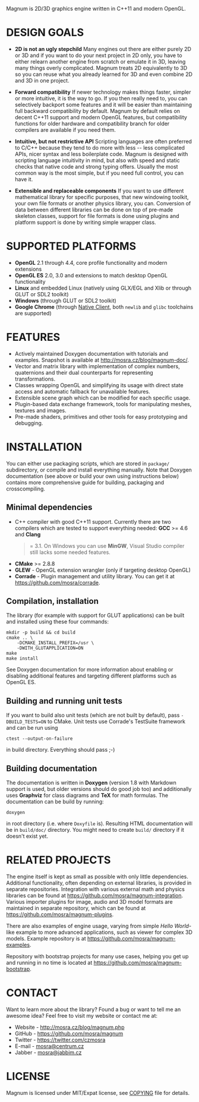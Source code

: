 Magnum is 2D/3D graphics engine written in C++11 and modern OpenGL.

DESIGN GOALS
============

*   **2D is not an ugly stepchild**
    Many engines out there are either purely 2D or 3D and if you want to do
    your next project in 2D only, you have to either relearn another engine
    from scratch or emulate it in 3D, leaving many things overly complicated.
    Magnum treats 2D equivalently to 3D so you can reuse what you already
    learned for 3D and even combine 2D and 3D in one project.

*   **Forward compatibility**
    If newer technology makes things faster, simpler or more intuitive, it is
    the way to go. If you then really need to, you can selectively backport
    some features and it will be easier than maintaining full backward
    compatibility by default. Magnum by default relies on decent C++11 support
    and modern OpenGL features, but compatibility functions for older hardware
    and compatibility branch for older compilers are available if you need
    them.

*   **Intuitive, but not restrictive API**
    Scripting languages are often preferred to C/C++ because they tend to do
    more with less -- less complicated APIs, nicer syntax and less boilerplate
    code. Magnum is designed with scripting language intuitivity in mind, but
    also with speed and static checks that native code and strong typing
    offers. Usually the most common way is the most simple, but if you need
    full control, you can have it.

*   **Extensible and replaceable components**
    If you want to use different mathematical library for specific purposes,
    that new windowing toolkit, your own file formats or another physics
    library, you can. Conversion of data between different libraries can be
    done on top of pre-made skeleton classes, support for file formats is done
    using plugins and platform support is done by writing simple wrapper class.

SUPPORTED PLATFORMS
===================

*   **OpenGL** 2.1 through 4.4, core profile functionality and modern
    extensions
*   **OpenGL ES** 2.0, 3.0 and extensions to match desktop OpenGL functionality
*   **Linux** and embedded Linux (natively using GLX/EGL and Xlib or through
    GLUT or SDL2 toolkit)
*   **Windows** (through GLUT or SDL2 toolkit)
*   **Google Chrome** (through [Native Client](https://developers.google.com/native-client/),
    both `newlib` and `glibc` toolchains are supported)

FEATURES
========

*   Actively maintained Doxygen documentation with tutorials and examples.
    Snapshot is available at http://mosra.cz/blog/magnum-doc/.
*   Vector and matrix library with implementation of complex numbers,
    quaternions and their dual counterparts for representing transformations.
*   Classes wrapping OpenGL and simplifying its usage with direct state access
    and automatic fallback for unavailable features.
*   Extensible scene graph which can be modified for each specific usage.
*   Plugin-based data exchange framework, tools for manipulating meshes,
    textures and images.
*   Pre-made shaders, primitives and other tools for easy prototyping and
    debugging.

INSTALLATION
============

You can either use packaging scripts, which are stored in `package/`
subdirectory, or compile and install everything manually. Note that Doxygen
documentation (see above or build your own using instructions below) contains
more comprehensive guide for building, packaging and crosscompiling.

Minimal dependencies
--------------------

*   C++ compiler with good C++11 support. Currently there are two compilers
    which are tested to support everything needed: **GCC** >= 4.6 and **Clang**
    >= 3.1. On Windows you can use **MinGW**, Visual Studio compiler still
    lacks some needed features.
*   **CMake** >= 2.8.8
*   **GLEW** - OpenGL extension wrangler (only if targeting desktop OpenGL)
*   **Corrade** - Plugin management and utility library. You can get it at
    https://github.com/mosra/corrade.

Compilation, installation
-------------------------

The library (for example with support for GLUT applications) can be built and
installed using these four commands:

    mkdir -p build && cd build
    cmake .. \
        -DCMAKE_INSTALL_PREFIX=/usr \
        -DWITH_GLUTAPPLICATION=ON
    make
    make install

See Doxygen documentation for more information about enabling or disabling
additional features and targeting different platforms such as OpenGL ES.

Building and running unit tests
-------------------------------

If you want to build also unit tests (which are not built by default), pass
`-DBUILD_TESTS=ON` to CMake. Unit tests use Corrade's TestSuite framework and
can be run using

    ctest --output-on-failure

in build directory. Everything should pass ;-)

Building documentation
----------------------

The documentation is written in **Doxygen** (version 1.8 with Markdown support
is used, but older versions should do good job too) and additionally uses
**Graphviz** for class diagrams and **TeX** for math formulas. The
documentation can be build by running:

    doxygen

in root directory (i.e. where `Doxyfile` is). Resulting HTML documentation
will be in `build/doc/` directory. You might need to create `build/` directory
if it doesn't exist yet.

RELATED PROJECTS
================

The engine itself is kept as small as possible with only little dependencies.
Additional functionality, often depending on external libraries, is provided in
separate repositories. Integration with various external math and physics
libraries can be found at https://github.com/mosra/magnum-integration. Various
importer plugins for image, audio and 3D model formats are maintained in
separate repository, which can be found at https://github.com/mosra/magnum-plugins.

There are also examples of engine usage, varying from simple *Hello World*-like
example to more advanced applications, such as viewer for complex 3D models.
Example repository is at https://github.com/mosra/magnum-examples.

Repository with bootstrap projects for many use cases, helping you get up and
running in no time is located at https://github.com/mosra/magnum-bootstrap.

CONTACT
=======

Want to learn more about the library? Found a bug or want to tell me an awesome
idea? Feel free to visit my website or contact me at:

*   Website - http://mosra.cz/blog/magnum.php
*   GitHub - https://github.com/mosra/magnum
*   Twitter - https://twitter.com/czmosra
*   E-mail - mosra@centrum.cz
*   Jabber - mosra@jabbim.cz

LICENSE
=======

Magnum is licensed under MIT/Expat license, see [COPYING](COPYING) file for
details.
